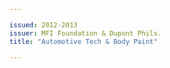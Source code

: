 ```yaml
---

issued: 2012-2013
issuer: MFI Foundation & Dupont Phils.
title: "Automotive Tech & Body Paint"

---
```


